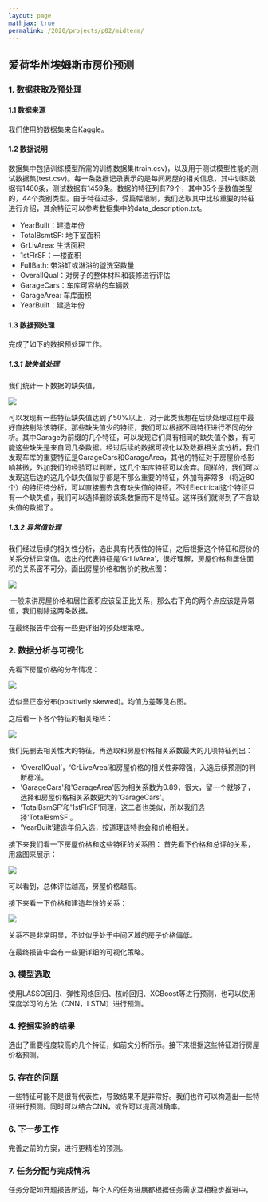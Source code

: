 ```yaml
---
layout: page
mathjax: true
permalink: /2020/projects/p02/midterm/
---
```


## 爱荷华州埃姆斯市房价预测

### 1. 数据获取及预处理

#### 1.1 数据来源

我们使用的数据集来自Kaggle。

#### 1.2 数据说明

数据集中包括训练模型所需的训练数据集(train.csv)，以及用于测试模型性能的测试数据集(test.csv)。每一条数据记录表示的是每间房屋的相关信息，其中训练数据有1460条，测试数据有1459条。数据的特征列有79个，其中35个是数值类型的，44个类别类型。由于特征过多，受篇幅限制，我们选取其中比较重要的特征进行介绍，其余特征可以参考数据集中的data_description.txt。

* YearBuilt：建造年份
* TotalBsmtSF: 地下室面积
* GrLivArea: 生活面积
* 1stFlrSF：一楼面积
* FullBath: 带浴缸或淋浴的盥洗室数量
* OverallQual：对房子的整体材料和装修进行评估
* GarageCars：车库可容纳的车辆数
* GarageArea: 车库面积
* YearBuilt：建造年份

#### 1.3 数据预处理

完成了如下的数据预处理工作。

##### 1.3.1 缺失值处理

我们统计一下数据的缺失值，

<div class="fig figcenter fighighlight">
    <a href="images/1.png"><img src="images/1.png" ></a>
</div>

可以发现有一些特征缺失值达到了50%以上，对于此类我想在后续处理过程中最好直接剔除该特征。那些缺失值少的特征，我们可以根据不同特征进行不同的分析。其中Garage为前缀的几个特征，可以发现它们具有相同的缺失值个数，有可能这些缺失是来自同几条数据。经过后续的数据可视化以及数据相关度分析，我们发现车库的重要特征是GarageCars和GarageArea，其他的特征对于房屋价格影响甚微，外加我们的经验可以判断，这几个车库特征可以舍弃。同样的，我们可以发现这后边的这几个缺失值似乎都是不那么重要的特征，外加有非常多（将近80个）的特征待分析，可以直接删去含有缺失值的特征。不过Electrical这个特征只有一个缺失值，我们可以选择删除该条数据而不是特征。这样我们就得到了不含缺失值的数据了。

##### 1.3.2 异常值处理

我们经过后续的相关性分析，选出具有代表性的特征，之后根据这个特征和房价的关系分析异常值。选出的代表特征是‘GrLivArea’，很好理解，房屋价格和居住面积的关系密不可分。画出房屋价格和售价的散点图：

<div class="fig figcenter fighighlight">
    <a href="images/2.png"><img src="images/2.png" ></a>
</div>

 一般来讲房屋价格和居住面积应该呈正比关系，那么右下角的两个点应该是异常值，我们剔除这两条数据。

在最终报告中会有一些更详细的预处理策略。

### 2. 数据分析与可视化

先看下房屋价格的分布情况：

<div class="fig figcenter fighighlight">
    <a href="images/3.png"><img src="images/3.png" ></a>
</div>

近似呈正态分布(positively skewed)。均值方差等见右图。

之后看一下各个特征的相关矩阵：

<div class="fig figcenter fighighlight">
    <a href="images/4.png"><img src="images/4.png" ></a>
</div>

我们先删去相关性大的特征，再选取和房屋价格相关系数最大的几项特征列出：

* ‘OverallQual’，‘GrLiveArea’和房屋价格的相关性非常强，入选后续预测的判断标准。
* 'GarageCars'和'GarageArea'因为相关系数为0.89，很大，留一个就够了，选择和房屋价格相关系数更大的'GarageCars'。
* ‘TotalBsmSF’和'1stFlrSF'同理，这二者也类似，所以我们选择‘TotalBsmSF’。
* ‘YearBuilt’建造年份入选，按道理该特也会和价格相关。

接下来我们看一下房屋价格和这些特征的关系图： 首先看下价格和总评的关系，用盒图来展示：

<div class="fig figcenter fighighlight">
    <a href="images/5.png"><img src="images/5.png" ></a>
</div>

可以看到，总体评估越高，房屋价格越高。

接下来看一下价格和建造年份的关系：

<div class="fig figcenter fighighlight">
    <a href="images/6.png"><img src="images/6.png" ></a>
</div>

关系不是非常明显，不过似乎处于中间区域的房子价格偏低。

在最终报告中会有一些更详细的可视化策略。

### 3. 模型选取

使用LASSO回归、弹性网络回归、核岭回归、XGBoost等进行预测，也可以使用深度学习的方法（CNN，LSTM）进行预测。

### 4. 挖掘实验的结果

选出了重要程度较高的几个特征，如前文分析所示。接下来根据这些特征进行房屋价格预测。

### 5. 存在的问题

一些特征可能不是很有代表性，导致结果不是非常好。我们也许可以构造出一些特征进行预测。同时可以结合CNN，或许可以提高准确率。

### 6. 下一步工作

完善之前的方案，进行更精准的预测。

### 7. 任务分配与完成情况

任务分配如开题报告所述，每个人的任务进展都根据任务需求互相稳步推进中。
